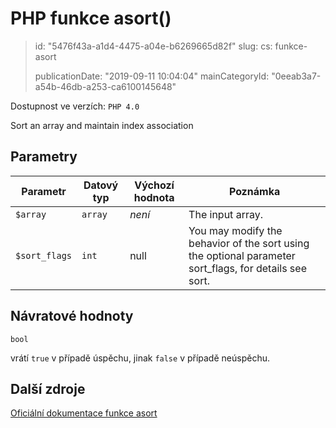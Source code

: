 PHP funkce asort()
==================

> id: "5476f43a-a1d4-4475-a04e-b6269665d82f"
> slug:
> 	cs: funkce-asort
>
> publicationDate: "2019-09-11 10:04:04"
> mainCategoryId: "0eeab3a7-a54b-46db-a253-ca6100145648"

Dostupnost ve verzích: `PHP 4.0`

Sort an array and maintain index association


Parametry
--------------

| Parametr | Datový typ | Výchozí hodnota | Poznámka |
|-----|-----|-----|-----|
| `$array` | `array` | *není* | The input array. |
| `$sort_flags` | `int` | null | You may modify the behavior of the sort using the optional parameter sort_flags, for details see sort. |


Návratové hodnoty
----------------

`bool`

vrátí `true` v případě úspěchu, jinak `false` v případě neúspěchu.

Další zdroje
------------

[Oficiální dokumentace funkce asort](https://www.php.net/manual/en/function.asort.php)
